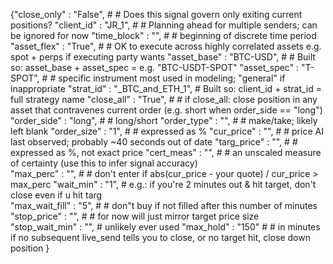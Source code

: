 {"close_only" : "False", #        # Does this signal govern only exiting current positions?
           "client_id" : "JR_1", #          # Planning ahead for multiple senders; can be ignored for now
            "time_block" : "", #             # beginning of discrete time period  
            "asset_flex" : "True", #         # OK to execute across highly correlated assets e.g. spot + perps if executing party wants
            "asset_base" : "BTC-USD", #      # Built so:  asset_base + asset_spec = e.g. "BTC-USDT-SPOT" 
            "asset_spec" : "T-SPOT", #       # specific instrument most used in modeling; "general" if inappropriate
              "strat_id" : "_BTC_and_ETH_1", # Built so:  client_id + strat_id = full strategy name 
             "close_all" : "True", #         # if close_all: close position in any asset that contravenes current order (e.g. short when order_side == "long")     
            "order_side" : "long", #         # long/short 
            "order_type" : "", #             # make/take; likely left blank
            "order_size" : "1", #            # expressed as %
             "cur_price" : "", #             # price AI last observed; probably ~40 seconds out of date
            "targ_price" : "", #             # expressed as %, not exact price 
            "cert_meas" : "", #              # an unscaled measure of certainty (use this to infer signal accuracy)  
              "max_perc" : "", #             # don't enter if abs(cur_price - your quote) / cur_price > max_perc
              "wait_min" : "1",              # e.g.: if you're 2 minutes out & hit target, don't close even if u hit targ  
         "max_wait_fill" : "5", #            # don"t buy if not filled after this number of minutes
            "stop_price" : "", #             # for now will just mirror target price size
         "stop_wait_min" : "",               # unlikely ever used
              "max_hold" : "150" #           # in minutes if no subsequent live_send tells you to close, or no target hit, close down position
            }
